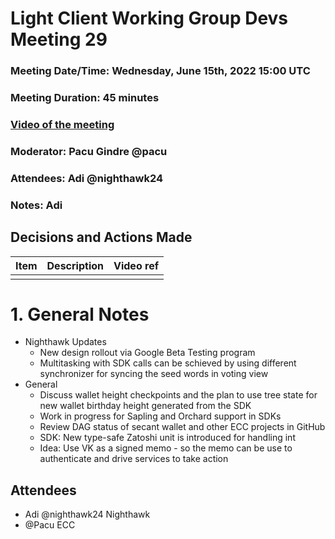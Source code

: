 # Light Client Working Group Devs Meeting 29
### Meeting Date/Time: Wednesday, June 15th, 2022 15:00 UTC
### Meeting Duration: 45 minutes
### [Video of the meeting](not-recorded)
### Moderator: Pacu Gindre @pacu
### Attendees: Adi @nighthawk24
### Notes: Adi

## Decisions and Actions Made
| Item | Description | Video ref |
| ------------- | ----------- | --------- |
| | ||


# 1. General Notes
* Nighthawk Updates
  - New design rollout via Google Beta Testing program
  - Multitasking with SDK calls can be schieved by using different synchronizer for syncing the seed words in voting view
* General
  - Discuss wallet height checkpoints and the plan to use tree state for new wallet birthday height generated from the SDK
  - Work in progress for Sapling and Orchard support in SDKs
  - Review DAG status of secant wallet and other ECC projects in GitHub
  - SDK: New type-safe Zatoshi unit is introduced for handling int
  - Idea: Use VK as a signed memo - so the memo can be use to authenticate and drive services to take action
  
## Attendees
* Adi @nighthawk24 Nighthawk
* @Pacu ECC